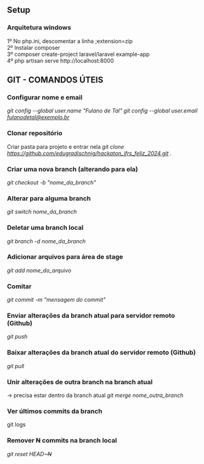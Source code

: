 ## Setup
### Arquitetura windows
1º No php.ini, descomentar a linha ;extension=zip
<br> 
2º Instalar composer 
<br>
3º composer create-project laravel/laravel example-app
<br> 
4º php artisan serve
http://localhost:8000

## GIT - COMANDOS ÚTEIS

### Configurar nome e email
*git config --global user.name "Fulano de Tal"
git config --global user.email fulanodetal@exemplo.br*

### Clonar repositório
Criar pasta para projeto e entrar nela
*git clone https://github.com/edugradischnig/hackaton_ifrs_feliz_2024.git .*

### Criar uma nova branch (alterando para ela)
*git checkout -b "nome_da_branch"*

### Alterar para alguma branch
*git switch nome_da_branch*

### Deletar uma branch local
*git branch -d nome_da_branch*

### Adicionar arquivos para área de stage
*git add nome_do_arquivo*
### Comitar
*git commit -m "mensagem do commit"*
### Enviar alterações da branch atual para servidor remoto (Github)
*git push*
### Baixar alterações da branch atual do servidor remoto (Github)
*git pull*
### Unir alterações de outra branch na branch atual
-> precisa estar dentro da branch atual
*git merge nome_outra_branch*
### Ver últimos commits da branch
git logs
### Remover ~~N~~ commits na branch local
*git reset HEAD~~~N~~*

